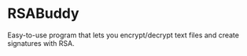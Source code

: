 # RSABuddy
Easy-to-use program that lets you encrypt/decrypt text files and create signatures with RSA.
